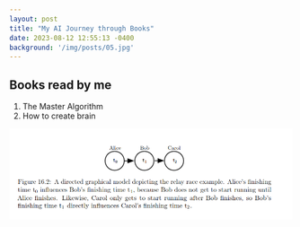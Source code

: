 ```yaml
---
layout: post
title: "My AI Journey through Books"
date: 2023-08-12 12:55:13 -0400
background: '/img/posts/05.jpg'
---
```



## Books read by me
1. The Master Algorithm
2. How to create brain










<img src="/img/directed-model-exp.png" alt="Directed-model-example">





